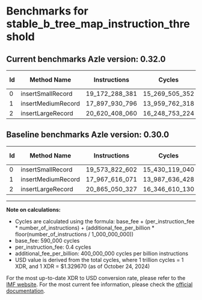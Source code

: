 # Benchmarks for stable_b_tree_map_instruction_threshold

## Current benchmarks Azle version: 0.32.0

| Id  | Method Name        | Instructions   | Cycles         | USD           | USD/Million Calls | Change                                  |
| --- | ------------------ | -------------- | -------------- | ------------- | ----------------- | --------------------------------------- |
| 0   | insertSmallRecord  | 19_172_288_381 | 15_269_505_352 | $0.0203034032 | $20_303.40        | <font color="green">-401_534_221</font> |
| 1   | insertMediumRecord | 17_897_930_796 | 13_959_762_318 | $0.0185618772 | $18_561.87        | <font color="green">-69_685_275</font>  |
| 2   | insertLargeRecord  | 20_620_408_060 | 16_248_753_224 | $0.0216054797 | $21_605.47        | <font color="green">-244_642_267</font> |

## Baseline benchmarks Azle version: 0.30.0

| Id  | Method Name        | Instructions   | Cycles         | USD           | USD/Million Calls |
| --- | ------------------ | -------------- | -------------- | ------------- | ----------------- |
| 0   | insertSmallRecord  | 19_573_822_602 | 15_430_119_040 | $0.0205169664 | $20_516.96        |
| 1   | insertMediumRecord | 17_967_616_071 | 13_987_636_428 | $0.0185989405 | $18_598.94        |
| 2   | insertLargeRecord  | 20_865_050_327 | 16_346_610_130 | $0.0217355971 | $21_735.59        |

---

**Note on calculations:**

- Cycles are calculated using the formula: base_fee + (per_instruction_fee \* number_of_instructions) + (additional_fee_per_billion \* floor(number_of_instructions / 1_000_000_000))
- base_fee: 590_000 cycles
- per_instruction_fee: 0.4 cycles
- additional_fee_per_billion: 400_000_000 cycles per billion instructions
- USD value is derived from the total cycles, where 1 trillion cycles = 1 XDR, and 1 XDR = $1.329670 (as of October 24, 2024)

For the most up-to-date XDR to USD conversion rate, please refer to the [IMF website](https://www.imf.org/external/np/fin/data/rms_sdrv.aspx).
For the most current fee information, please check the [official documentation](https://internetcomputer.org/docs/current/developer-docs/gas-cost#execution).
